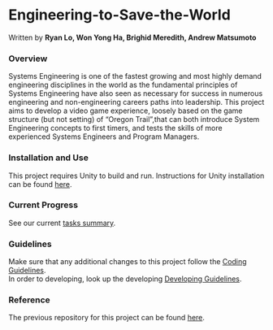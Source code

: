 # Engineering-to-Save-the-World

Written by **Ryan Lo, Won Yong Ha, Brighid Meredith, Andrew Matsumoto**

### Overview
Systems Engineering is one of the fastest growing and most highly demand engineering disciplines in the world as the fundamental principles of Systems Engineering have also seen as necessary for success in numerous engineering and non-engineering careers paths into leadership. This project aims to develop a video game experience, loosely based on the game structure (but not setting) of “Oregon Trail”,that can both introduce System Engineering concepts to first timers, and tests the skills of more experienced Systems Engineers and Program Managers.

### Installation and Use
This project requires Unity to build and run. Instructions for Unity installation can be found [here](https://docs.unity3d.com/Manual/InstallingUnity.html).

### Current Progress
See our current [tasks summary](DOCUMENTS/TASKS.md).

### Guidelines
Make sure that any additional changes to this project follow the [Coding Guidelines](Documents/CONTRIBUTING.md). </br>
In order to developing, look up the developing [Developing Guidelines](Documents/DevelopingGuiddline).

### Reference
The previous repository for this project can be found [here](https://github.com/hpmsora/Project---Engineering-to-Save-the-world/tree/master).